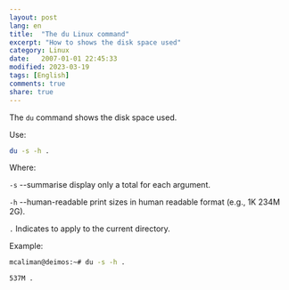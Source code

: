 ```yaml
---
layout: post
lang: en
title:  "The du Linux command"
excerpt: "How to shows the disk space used"
category: Linux
date:   2007-01-01 22:45:33
modified: 2023-03-19
tags: [English]
comments: true
share: true
---
```


The `du` command shows the disk space used.

Use:
```bash
du -s -h .
```
Where:

`-s` --summarise display only a total for each argument.


`-h`  --human-readable print sizes in human readable format (e.g., 1K 234M 2G).

`.` Indicates to apply to the current directory.

Example:
```bash
mcaliman@deimos:~# du -s -h .

537M .
```